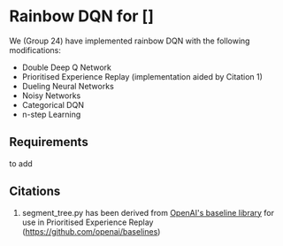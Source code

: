 # Rainbow DQN for []

We (Group 24) have implemented rainbow DQN with the following modifications:
- Double Deep Q Network
- Prioritised Experience Replay (implementation aided by Citation 1)
- Dueling Neural Networks
- Noisy Networks
- Categorical DQN
- n-step Learning

## Requirements
to add



## Citations

1. segment_tree.py has been derived from [OpenAI's baseline library](https://github.com/openai/baselines) for use in Prioritised Experience Replay (https://github.com/openai/baselines)